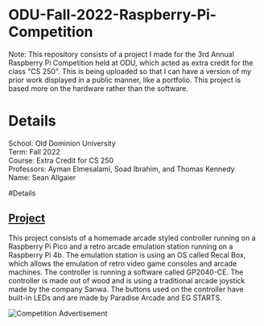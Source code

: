 # ODU-Fall-2022-Raspberry-Pi-Competition
Note: This repository consists of a project I made for the 3rd Annual Raspberry Pi Competition held at ODU, which acted as extra credit for the class "CS 250". This is being uploaded so that I can have a version of my prior work displayed in a public manner, like a portfolio. This project is based more on the hardware rather than the software.  


# Details
School: Old Dominion University  \
Term: Fall 2022  \
Course: Extra Credit for CS 250  \
Professors: Ayman Elmesalami, Soad Ibrahim, and Thomas Kennedy  \
Name: Sean Allgaier

#Details
## [Project](https://github.com/seanallgaier/ODU-Fall-2022-Raspberry-Pi-Competition/releases/tag/ODU-Fall-2022-Raspberry-Pi-Competition-v1.0)
This project consists of a homemade arcade styled controller running on a Raspberry Pi Pico and a retro arcade emulation station running on a Raspberry Pi 4b. The emulation station is using an OS called Recal Box, which allows the emulation of retro video game consoles and arcade machines. The controller is running a software called GP2040-CE. The controller is made out of wood and is using a traditional arcade joystick made by the company Sanwa. The buttons used on the controller have built-in LEDs and are made by Paradise Arcade and EG STARTS.

![Competition Advertisement](https://github.com/seanallgaier/ODU-Fall-2022-Raspberry-Pi-Competition/assets/146116441/414d2c92-a3d2-46e2-8fcc-2823cd93d428)
